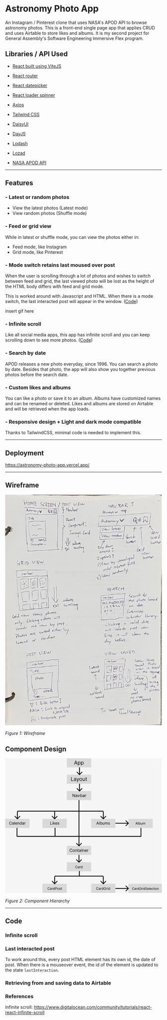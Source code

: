 # Astronomy Photo App
An Instagram / Pinterest clone that uses NASA's APOD API to browse astronomy photos. This is a front-end single page app that applies CRUD and uses Airtable to store likes and albums.
It is my second project for General Assembly's Software Engineering Immersive Flex program.

## Libraries / API Used

- [React built using ViteJS](https://vitejs.dev/)
- [React router](https://reactrouter.com/en/main)
- [React datepicker](https://www.npmjs.com/package/react-datepicker)
- [React loader spinner](https://www.npmjs.com/package/react-loader-spinner)
- [Axios](https://github.com/axios/axios)
- [Tailwind CSS](https://tailwindcss.com/)
- [DaisyUI](https://daisyui.com/)
- [DayJS](https://day.js.org/)
- [Lodash](https://lodash.com/)
- [Lozad](https://apoorv.pro/lozad.js/)

- [NASA APOD API](https://github.com/nasa/apod-api)

---

## Features

### - Latest or random photos
- View the latest photos (Latest mode)
- View random photos (Shuffle mode)

### - Feed or grid view
While in latest or shuffle mode, you can view the photos either in:
- Feed mode, like Instagram
- Grid mode, like Pinterest

### - Mode switch retains last moused over post
When the user is scrolling through a lot of photos and wishes to switch between feed and grid, the last viewed photo will be lost as the height of the HTML body differs with feed and grid mode.

This is worked around with Javascript and HTML. When there is a mode switch, the last interacted post will appear in the window. ([Code](#code))

insert gif here

### - Infinite scroll
Like all social media apps, this app has infinite scroll and you can keep scrolling down to see more photos. ([Code](#code))

### - Search by date
APOD releases a new photo everyday, since 1996. You can search a photo by date. Besides that photo, the app will also show you together previous photos before the search date.

### - Custom likes and albums
You can like a photo or save it to an album. Albums have customized names and can be renamed or deleted. Likes and albums are stored on Airtable and will be retrieved when the app loads.

### - Responsive design + Light and dark mode compatible
Thanks to TailwindCSS, minimal code is needed to implement this.

---

## Deployment

https://astronomy-photo-app.vercel.app/

---

## Wireframe

<img src="./readme/wireframe.jpg" alt="wireframe" width="600">

*Figure 1: Wireframe*

## Component Design

<img src="./readme/component-design.png" alt="component-design">

*Figure 2: Component Hierarchy*

---

## Code

### Infinite scroll
### Last interacted post

To work around this, every post HTML element has its own id, the date of post. When there is a mouseover event, the id of the element is updated to the state `lastInteraction`.

### Retrieving from and saving data to Airtable

### References
Infinite scroll:
https://www.digitalocean.com/community/tutorials/react-react-infinite-scroll



